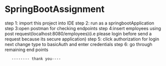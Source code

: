 # SpringBootAssignment

step 1: import this project into IDE
step 2: run as a springbootApplication 
step 3:open postman for checking endpoints
step 4:insert employees using post request(localhost:8080/employees)(i.e please  login before send a request because its secure application)
step 5: click authorization for login 
        next change type to basicAuth and enter credentials 
step 6: go through remaining end points

       -------- thank you----
          
